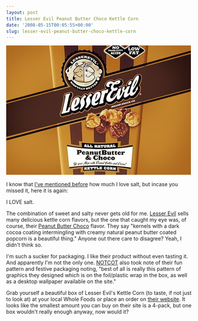 ```yaml
---
layout: post
title: Lesser Evil Peanut Butter Choco Kettle Corn
date: '2008-05-15T00:05:55+00:00'
slug: lesser-evil-peanut-butter-choco-kettle-corn
---
```

<a href="http://www.lesserevil.com/kettlecorns.html"><img src='/images/uploads/2008/05/lesser_evil.jpg' alt='Lesser Evil Peanut Butter Choco Popcorn' /></a>

I know that <a href="http://www.cpbgallery.com/2008/03/20/vosges-peanut-butter-bonbons/">I've mentioned before</a> how much I love salt, but incase you missed it, here it is again:

I LOVE salt.

The combination of sweet and salty never gets old for me. <a href="http://www.lesserevil.com/">Lesser Evil</a> sells many delicious kettle corn flavors, but the one that caught my eye was, of course, their <a href="http://www.lesserevil.com/kettlecorns.html">Peanut Butter Choco</a> flavor. They say "kernels with a dark cocoa coating intermingling with creamy natural peanut butter coated popcorn is a beautiful thing." Anyone out there care to disagree? Yeah, I didn't think so.

I'm such a sucker for packaging. I like their product without even tasting it. And apparently I'm not the only one. <a href="http://www.notcot.com/archives/2006/03/lesser_evil.php">NOTCOT</a> also took note of their fun pattern and festive packaging noting, "best of all is really this pattern of graphics they designed which is on the foil/plastic wrap in the box, as well as a desktop wallpaper available on the site." 

Grab yourself a beautiful box of Lesser Evil's Kettle Corn (to taste, if not just to look at) at your local Whole Foods or place an order on <a href="http://www.lesserevil.com/kettlecorns.html">their website</a>. It looks like the smallest amount you can buy on their site is a 4-pack, but one box wouldn't really enough anyway, now would it?
